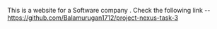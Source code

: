 This is a website for a Software company . Check the following link --
https://github.com/Balamurugan1712/project-nexus-task-3
